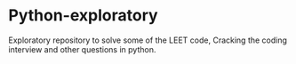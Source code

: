 # Python-exploratory

Exploratory repository to solve some of the LEET code, Cracking the coding interview and other questions in python.
